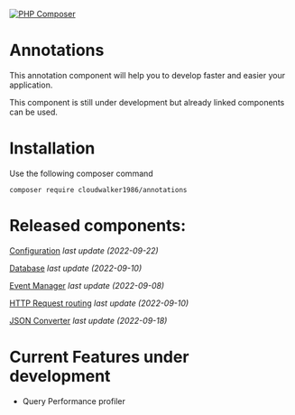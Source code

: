 [![PHP Composer](https://github.com/Cloudwalker1986/annotations/actions/workflows/ci.yaml/badge.svg)](https://github.com/Cloudwalker1986/annotations/actions/workflows/ci.yaml)

# Annotations
This annotation component will help you to develop faster and easier your application.

This component is still under development but already linked components can be used.

# Installation
Use the following composer command

```
composer require cloudwalker1986/annotations
```

# Released components:

[Configuration](src/Configuration/README.md) _last update (2022-09-22)_

[Database](src/Database/README.md) _last update (2022-09-10)_

[Event Manager](src/Event/README.md) _last update (2022-09-08)_

[HTTP Request routing](src/Request/README.md) _last update (2022-09-10)_

[JSON Converter](src/Json/README.md) _last update (2022-09-18)_

# Current Features under development

- Query Performance profiler

